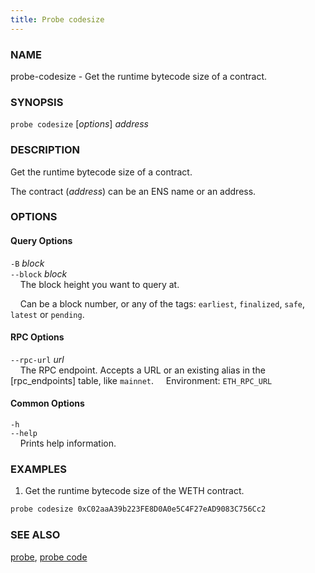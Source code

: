 ```yaml
---
title: Probe codesize
---
```


### NAME

probe-codesize - Get the runtime bytecode size of a contract.

### SYNOPSIS

`probe codesize` [*options*] _address_

### DESCRIPTION

Get the runtime bytecode size of a contract.

The contract (_address_) can be an ENS name or an address.

### OPTIONS

#### Query Options

`-B` _block_  
`--block` _block_  
&nbsp;&nbsp;&nbsp;&nbsp;The block height you want to query at.

&nbsp;&nbsp;&nbsp;&nbsp;Can be a block number, or any of the tags: `earliest`, `finalized`, `safe`, `latest` or `pending`.

#### RPC Options

`--rpc-url` _url_  
&nbsp;&nbsp;&nbsp;&nbsp;The RPC endpoint. Accepts a URL or an existing alias in the [rpc_endpoints] table, like `mainnet`.
&nbsp;&nbsp;&nbsp;&nbsp;Environment: `ETH_RPC_URL`

#### Common Options

`-h`  
`--help`  
&nbsp;&nbsp;&nbsp;&nbsp;Prints help information.

### EXAMPLES

1. Get the runtime bytecode size of the WETH contract.

```sh
probe codesize 0xC02aaA39b223FE8D0A0e5C4F27eAD9083C756Cc2
```

### SEE ALSO

[probe](./probe.md), [probe code](./probe-code.md)
